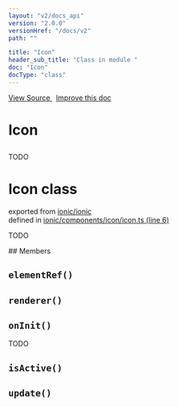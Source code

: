 ```yaml
---
layout: "v2/docs_api"
version: "2.0.0"
versionHref: "/docs/v2"
path: ""

title: "Icon"
header_sub_title: "Class in module "
doc: "Icon"
docType: "class"
---
```



<div class="improve-docs">
  <a href='http://github.com/driftyco/ionic/tree/master/#L'>
    View Source
  </a>
  &nbsp;
  <a href='http://github.com/driftyco/ionic/edit/master/#L'>
    Improve this doc
  </a>
</div>




<h1 class="api-title">

  Icon



</h1>





TODO



<h1 class="class export">Icon <span class="type">class</span></h1>
<p class="module">exported from <a href='undefined'>ionic/ionic</a><br/>
defined in <a href="https://github.com/driftyco/ionic2/tree/master/ionic/components/icon/icon.ts#L6-L149">ionic/components/icon/icon.ts (line 6)</a>
</p>
<p><p>TODO</p>
</p>
## Members

<div id="elementRef"></div>
<h2>
  <code>elementRef()</code>

</h2>












<div id="renderer"></div>
<h2>
  <code>renderer()</code>

</h2>












<div id="onInit"></div>
<h2>
  <code>onInit()</code>

</h2>

TODO











<div id="isActive"></div>
<h2>
  <code>isActive()</code>

</h2>













<div id="update"></div>
<h2>
  <code>update()</code>

</h2>













